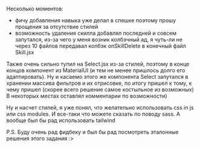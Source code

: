 Несколько моментов:
- фичу добавления навыка уже делал в спешке поэтому прошу прощения за отсутствие стилей
- возможность удаления скилла добавлял последней и совсем запутался, из-за чего у меня возник колбэчный ад, я чуть-ли не через 10 файлов передавал колбэк onSkillDelete в конечный файл Skill.jsx

Также очень сильно тупил на Select.jsx из-за стилей, поэтому в конце концов компонент из MaterialUI (и тем не менее пришлось долго его адаптировать). Ну и касаемо этого же компонента Select запутался в хранении массива фильтров и их отрисовке, по итогу пришел к тому, к чему пришел (скорее всего решение самое костыльное из возможных)
В некоторых местах оставлял комментарии по возможности)

Ну и насчет стилей, я уже понял, что желательно использовать css in js или css modules. И все-таки что можете сказать по поводу sass. А вообще был бы рад использовать tailwind

P.S.
Буду очень рад фидбеку и был бы рад посмотреть эталонные решения этого задания :>
